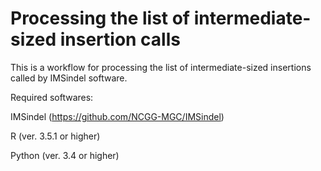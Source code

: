 # Processing the list of intermediate-sized insertion calls
This is a workflow for processing the list of intermediate-sized insertions called by IMSindel software.

Required softwares:

IMSindel (https://github.com/NCGG-MGC/IMSindel)

R (ver. 3.5.1 or higher)

Python (ver. 3.4 or higher)


